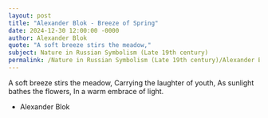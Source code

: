 ```yaml
---
layout: post
title: "Alexander Blok - Breeze of Spring"
date: 2024-12-30 12:00:00 -0000
author: Alexander Blok
quote: "A soft breeze stirs the meadow,"
subject: Nature in Russian Symbolism (Late 19th century)
permalink: /Nature in Russian Symbolism (Late 19th century)/Alexander Blok/Alexander Blok - Breeze of Spring
---
```


A soft breeze stirs the meadow,
Carrying the laughter of youth,
As sunlight bathes the flowers,
In a warm embrace of light.

- Alexander Blok
